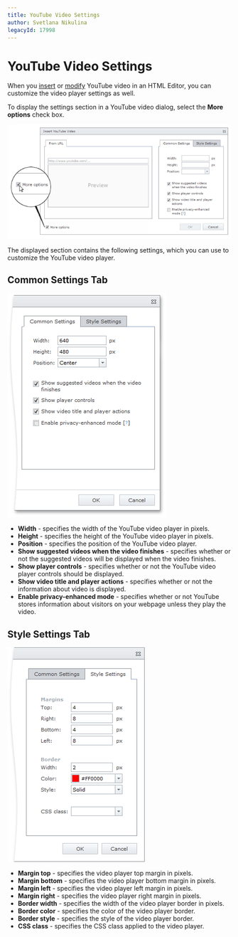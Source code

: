 ```yaml
---
title: YouTube Video Settings
author: Svetlana Nikulina
legacyId: 17998
---
```

# YouTube Video Settings
When you [insert](insert-a-youtube-video-into-html-editor.md) or [modify](modify-youtube-video-settings-in-html-editor.md) YouTube video in an HTML Editor, you can customize the video player settings as well.

To display the settings section in a YouTube video dialog, select the **More options** check box.

![EUD_InsertYTVideo_MoreOptions](../../../images/img25668.png)

The displayed section contains the following settings, which you can use to customize the YouTube video player.

## Common Settings Tab
![EUD_InsertYTVideo_CommonSettings](../../../images/img25665.png)
* **Width** - specifies the width of the YouTube video player in pixels.
* **Height** - specifies the height of the YouTube video player in pixels.
* **Position** - specifies the position of the YouTube video player.
* **Show suggested videos when the video finishes** - specifies whether or not the suggested videos will be displayed when the video finishes.
* **Show player controls** - specifies whether or not the YouTube video player controls should be displayed.
* **Show video title and player actions** - specifies whether or not the information about video is displayed.
* **Enable privacy-enhanced mode** - specifies whether or not YouTube stores information about visitors on your webpage unless they play the video.

## Style Settings Tab
![EUD_HTMLEditor_StyleSettings](../../../images/img25620.png)
* **Margin top** - specifies the video player top margin in pixels.
* **Margin bottom** - specifies the video player bottom margin in pixels.
* **Margin left** - specifies the video player left margin in pixels.
* **Margin right** - specifies the video player right margin in pixels.
* **Border width** - specifies the width of the video player border in pixels.
* **Border color** - specifies the color of the video player border.
* **Border style** - specifies the style of the video player border.
* **CSS class** -  specifies the CSS class applied to the video player.
